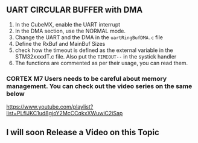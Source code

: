 ## UART CIRCULAR BUFFER with DMA

1. In the CubeMX, enable the UART interrupt
2. In the DMA section, use the NORMAL mode.
3. Change the UART and the DMA in the ``uartRingBufDMA.c`` file
4. Define the RxBuf and MainBuf Sizes
5. check how the timeout is defined as the external variable in the STM32xxxxIT.c file. Also put the ```TIMEOUT--``` in the systick handler
6. The functions are commented as per their usage, you can read them.

### CORTEX M7 Users needs to be careful about memory management. You can check out the video series on the same below 
https://www.youtube.com/playlist?list=PLfIJKC1ud8gjoY2McCCqkxXWuwiC2iSap

## I will soon Release a Video on this Topic
